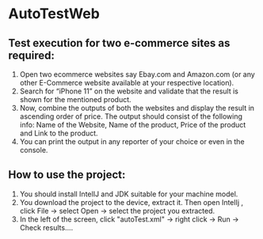 # AutoTestWeb
## Test execution for two e-commerce sites as required:
1. Open two ecommerce websites say Ebay.com and Amazon.com (or any other E-Commerce website available at your respective location).
2. Search for “iPhone 11” on the website and validate that the result is shown for the mentioned product.
3. Now, combine the outputs of both the websites and display the result in ascending order of price.
   The output should consist of the following info: Name of the Website, Name of the product, Price of the product and Link to the product.
4. You can print the output in any reporter of your choice or even in the console.

## How to use the project:
1. You should install IntelIJ and JDK suitable for your machine model.
2. You download the project to the device, extract it. Then open IntelIj , click File -> select Open -> select the project you extracted.
3. In the left of the screen, click "autoTest.xml" -> right click -> Run -> Check results....
